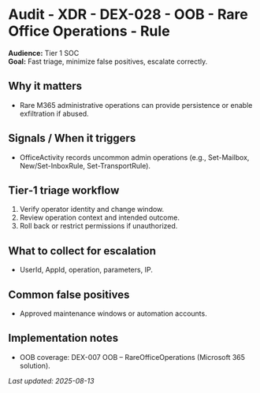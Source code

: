 # Audit - XDR - DEX-028 - OOB - Rare Office Operations - Rule

**Audience:** Tier 1 SOC  
**Goal:** Fast triage, minimize false positives, escalate correctly.

## Why it matters
- Rare M365 administrative operations can provide persistence or enable exfiltration if abused.

## Signals / When it triggers
- OfficeActivity records uncommon admin operations (e.g., Set-Mailbox, New/Set-InboxRule, Set-TransportRule).

## Tier‑1 triage workflow
1. Verify operator identity and change window.
2. Review operation context and intended outcome.
3. Roll back or restrict permissions if unauthorized.

## What to collect for escalation
- UserId, AppId, operation, parameters, IP.

## Common false positives
- Approved maintenance windows or automation accounts.

## Implementation notes
- OOB coverage: DEX-007 OOB – RareOfficeOperations (Microsoft 365 solution).

_Last updated: 2025-08-13_


